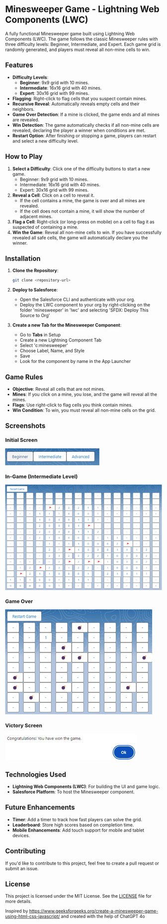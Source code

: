 # Minesweeper Game - Lightning Web Components (LWC)

A fully functional Minesweeper game built using Lightning Web Components (LWC). The game follows the classic Minesweeper rules with three difficulty levels: Beginner, Intermediate, and Expert. Each game grid is randomly generated, and players must reveal all non-mine cells to win.

## Features
- **Difficulty Levels**:
  - **Beginner**: 9x9 grid with 10 mines.
  - **Intermediate**: 16x16 grid with 40 mines.
  - **Expert**: 30x16 grid with 99 mines.
- **Flagging**: Right-click to flag cells that you suspect contain mines.
- **Recursive Reveal**: Automatically reveals empty cells and their neighbors.
- **Game Over Detection**: If a mine is clicked, the game ends and all mines are revealed.
- **Win Detection**: The game automatically checks if all non-mine cells are revealed, declaring the player a winner when conditions are met.
- **Restart Option**: After finishing or stopping a game, players can restart and select a new difficulty level.

## How to Play
1. **Select a Difficulty**: Click one of the difficulty buttons to start a new game.
    - Beginner: 9x9 grid with 10 mines.
    - Intermediate: 16x16 grid with 40 mines.
    - Expert: 30x16 grid with 99 mines.
2. **Reveal a Cell**: Click on a cell to reveal it.
   - If the cell contains a mine, the game is over and all mines are revealed.
   - If the cell does not contain a mine, it will show the number of adjacent mines.
3. **Flag a Cell**: Right-click (or long-press on mobile) on a cell to flag it as suspected of containing a mine.
4. **Win the Game**: Reveal all non-mine cells to win. If you have successfully revealed all safe cells, the game will automatically declare you the winner.

## Installation

1. **Clone the Repository**:
   ```bash
   git clone <repository-url>
   ```

2. **Deploy to Salesforce**:
   - Open the Salesforce CLI and authenticate with your org.
   - Deploy the LWC component to your org by right-clicking on the folder 'minesweeper' in 'lwc' and selecting 'SFDX: Deploy This Source to Org'

3. **Create a new Tab for the Minesweeper Component**:
   - Go to **Tabs** in Setup
   - Create a new Lightning Component Tab
   - Select 'c:minesweeper'
   - Choose Label, Name, and Style
   - Save
   - Look for the component by name in the App Launcher

## Game Rules
- **Objective**: Reveal all cells that are not mines.
- **Mines**: If you click on a mine, you lose, and the game will reveal all the mines.
- **Flags**: Use right-click to flag cells you think contain mines.
- **Win Condition**: To win, you must reveal all non-mine cells on the grid.

## Screenshots

### Initial Screen
![Initial Screen](/screenshots/init-screen.png)

### In-Game (Intermediate Level)
![In-Game](/screenshots/game.png)

### Game Over
![Game Over](/screenshots/game-over.png)

### Victory Screen
![Victory](/screenshots/victory.png)

## Technologies Used
- **Lightning Web Components (LWC)**: For building the UI and game logic.
- **Salesforce Platform**: To host the Minesweeper component.

## Future Enhancements
- **Timer**: Add a timer to track how fast players can solve the grid.
- **Leaderboard**: Store high scores based on completion time.
- **Mobile Enhancements**: Add touch support for mobile and tablet devices.

## Contributing
If you'd like to contribute to this project, feel free to create a pull request or submit an issue.

## License
This project is licensed under the MIT License. See the [LICENSE](LICENSE) file for more details.

Inspired by https://www.geeksforgeeks.org/create-a-minesweeper-game-using-html-css-javascript/ and created with the help of ChatGPT 4o
